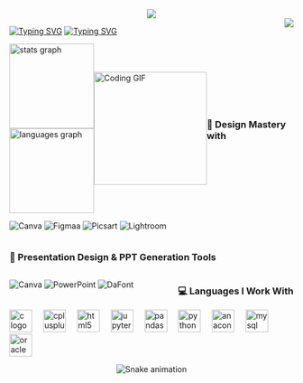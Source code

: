 <div align="center">
  <img src="https://capsule-render.vercel.app/api?type=venom&height=200&color=gradient&text=Rie's%20GitHub&textBg=false&reversal=false&fontColor=black" />
</div>

<div style="display: flex; justify-content: space-between; flex-wrap: wrap;">


[![Typing SVG](https://readme-typing-svg.demolab.com?font=Poppins&size=40&duration=3000&pause=3000&color=F7F7F7&width=1000&lines=%CB%97%CB%8F%CB%8B+𝐇𝐞𝐥𝐥𝐨+𝐖𝐨𝐫𝐥𝐝+%E2%8B%AE+𝐟𝐫𝐨𝐦+𝐭𝐡𝐞+𝐝𝐞𝐩𝐭𝐡𝐬+𝐨𝐟+𝐥𝐨𝐠𝐢𝐜!!+%CB%8E%CB%8A%CB%97)](https://git.io/typing-svg)
[![Typing SVG](https://readme-typing-svg.demolab.com?font=Poppins&size=16&duration=3000&pause=3000&color=F7F7F7&width=1000&lines=A+student+on+a+journey,+where+writing+code+is+the+path+to+building+dreams+📚+🧠+⚙️)](https://git.io/typing-svg)

<div align="center">
  <img src="https://profile-counter.glitch.me/tfxhk/count.svg?"  />

  ###
</div>

<div style="display: flex; align-items: center; justify-content: space-between;">

  <!-- GitHub Stats (Left Side) -->
  <div style="display: flex; flex-direction: column;">
    <img src="https://github-readme-stats.vercel.app/api?username=tfxhk&hide_title=false&hide_rank=false&show_icons=true&include_all_commits=true&count_private=true&disable_animations=false&theme=dracula&locale=en&hide_border=false&order=1" height="150" alt="stats graph" />
    <img src="https://github-readme-stats.vercel.app/api/top-langs?username=tfxhk&locale=en&hide_title=false&layout=compact&card_width=320&langs_count=5&theme=dracula&hide_border=false&order=2" height="150" alt="languages graph" />
  </div>

  <!-- GIF (Right Side) -->
  <div>
    <img height="200" src="https://i.imgflip.com/65efzo.gif" alt="Coding GIF" />
  </div>


### 🌸 Design Mastery with
</div>

![Canva](https://img.shields.io/badge/Canva-eeeeee?style=for-the-badge&logo=Canva)
![Figmaa](https://img.shields.io/badge/Figma-F24E1E?style=for-the-badge&logo=figma&logoColor=white)
![Picsart](https://img.shields.io/badge/Picsart-800080?style=for-the-badge&logo=Picsart&logoColor=white)
![Lightroom](https://img.shields.io/badge/Lightroom-000000?style=for-the-badge&logo=Adobe-Lightroom&logoColor=1FB6F3)


### 🎤 Presentation Design & PPT Generation Tools

<div align="left">

![Canva](https://img.shields.io/badge/Canva-87CEEB?style=for-the-badge&logo=Canva&logoColor=000000)
![PowerPoint](https://img.shields.io/badge/PowerPoint-black?style=for-the-badge&logo=microsoftpowerpoint&logoColor=red&labelColor=white)
![DaFont](https://img.shields.io/badge/DaFont-FF0000?style=for-the-badge&logo=font-awesome&logoColor=white)

</div>




### 💻 Languages I Work With

<div align="left">
  <img src="https://cdn.jsdelivr.net/gh/devicons/devicon/icons/c/c-original.svg" height="40" alt="c logo"  />
  <img width="12" />
  <img src="https://cdn.jsdelivr.net/gh/devicons/devicon/icons/cplusplus/cplusplus-original.svg" height="40" alt="cplusplus logo"  />
  <img width="12" />
  <img src="https://cdn.jsdelivr.net/gh/devicons/devicon/icons/html5/html5-original.svg" height="40" alt="html5 logo"  />
  <img width="12" />
  <img src="https://cdn.jsdelivr.net/gh/devicons/devicon/icons/jupyter/jupyter-original.svg" height="40" alt="jupyter logo"  />
  <img width="12" />
  <img src="https://cdn.jsdelivr.net/gh/devicons/devicon/icons/pandas/pandas-original.svg" height="40" alt="pandas logo"  />
  <img width="12" />
  <img src="https://cdn.jsdelivr.net/gh/devicons/devicon/icons/python/python-original.svg" height="40" alt="python logo"  />
  <img width="12" />
  <img src="https://cdn.jsdelivr.net/gh/devicons/devicon/icons/anaconda/anaconda-original.svg" height="40" alt="anaconda logo"  />
  <img width="12" />
  <img src="https://cdn.jsdelivr.net/gh/devicons/devicon/icons/mysql/mysql-original.svg" height="40" alt="mysql logo"  />
  <img width="12" />
  <img src="https://cdn.jsdelivr.net/gh/devicons/devicon/icons/oracle/oracle-original.svg" height="40" alt="oracle logo"  />
</div>

###
 ![Snake animation](https://github.com/natfirmino/TesteNat/blob/output/github-contribution-grid-snake.svg)
###
